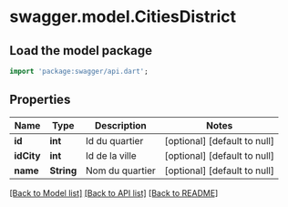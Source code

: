 # swagger.model.CitiesDistrict

## Load the model package
```dart
import 'package:swagger/api.dart';
```

## Properties
Name | Type | Description | Notes
------------ | ------------- | ------------- | -------------
**id** | **int** | Id du quartier | [optional] [default to null]
**idCity** | **int** | Id de la ville | [optional] [default to null]
**name** | **String** | Nom du quartier | [optional] [default to null]

[[Back to Model list]](../README.md#documentation-for-models) [[Back to API list]](../README.md#documentation-for-api-endpoints) [[Back to README]](../README.md)


